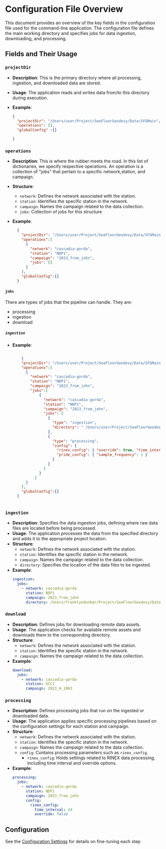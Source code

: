 # Configuration File Overview

This document provides an overview of the key fields in the configuration file used for the command-line application. The configuration file defines the main working directory and specifies jobs for data ingestion, downloading, and processing.

## Fields and Their Usage

### `projectDir`
- **Description**: This is the primary directory where all processing, ingestion, and downloaded data are stored.
- **Usage**: The application reads and writes data from/to this directory during execution.

- **Example**:
  ```json
  {
    "projectDir": "/Users/user/Project/SeaFloorGeodesy/Data/SFGMain",
    "operations": [],
    "globalConfig" :{}

  }
  ```

### `operations`
- **Description**: This is where the rubber meets the road. In this list of dictionaries, we specify respective operations. An operation is a collection of "jobs" that pertain to a specific network,station, and campaign.

- **Structure**:
  - `network`: Defines the network associated with the station.
  - `station`: Identifies the specific station in the network.
  - `campaign`: Names the campaign related to the data collection.
  - `jobs`: Collection of jobs for this structure

- **Example**:
  ```json
    {
      "projectDir": "/Users/user/Project/SeaFloorGeodesy/Data/SFGMain",
      "operations":[
        {
          "network": "cascadia-gorda",
          "station": "NDP1",
          "campaign": "2023_from_john",
          "jobs": []
        }
      ],
      "globalConfig":{}
    }
  ```

#### `jobs`
There are types of jobs that the pipeline can handle. They are:
  - processing
  - ingestion
  - download

##### `ingestion`



- **Example**:
  ```json

      {
      "projectDir": "/Users/user/Project/SeaFloorGeodesy/Data/SFGMain",
      "operations":[
        {
          "network": "cascadia-gorda",
          "station": "NDP1",
          "campaign": "2023_from_john",
          "jobs":[
              {
                "network": "cascadia-gorda",
                "station": "NDP1",
                "campaign": "2023_from_john",
                "jobs": [
                  {
                    "type": "ingestion",
                    "directory": " /Users/user/Project/SeaFloorGeodesy/Data/Cascadia2023/NDP1/HR"
                  },
                  {
                    "type": "processing",
                    "config": {
                      "rinex_config": { "override": true, "time_interval": 24 },
                      "pride_config": { "sample_frequency": 1 }
                    }
                  }
                ]
              }
            ]
        }
      ],
      "globalConfig":{}
    }
    
  ```
### `ingestion`
- **Description**: Specifies the data ingestion jobs, defining where raw data files are located before being processed.
- **Usage**: The application processes the data from the specified directory and adds it to the appropriate project location.
- **Structure**:
  - `network`: Defines the network associated with the station.
  - `station`: Identifies the specific station in the network.
  - `campaign`: Names the campaign related to the data collection.
  - `directory`: Specifies the location of the data files to be ingested.
- **Example**:
  ```yaml
  ingestion:
    jobs:
      - network: cascadia-gorda
        station: NDP1
        campaign: 2023_from_john
        directory: /Users/franklyndunbar/Project/SeaFloorGeodesy/Data/Cascadia2023/NDP1/HR
  ```

### `download`
- **Description**: Defines jobs for downloading remote data assets.
- **Usage**: The application checks for available remote assets and downloads them to the corresponding directory.
- **Structure**:
  - `network`: Defines the network associated with the station.
  - `station`: Identifies the specific station in the network.
  - `campaign`: Names the campaign related to the data collection.
- **Example**:
  ```yaml
  download:
    jobs:
      - network: cascadia-gorda
        station: GCC1
        campaign: 2023_A_1063
  ```

### `processing`
- **Description**: Defines processing jobs that run on the ingested or downloaded data.
- **Usage**: The application applies specific processing pipelines based on the configuration settings for each station and campaign.
- **Structure**:
  - `network`: Defines the network associated with the station.
  - `station`: Identifies the specific station in the network.
  - `campaign`: Names the campaign related to the data collection.
  - `config`: Contains processing parameters such as `rinex_config`.
    - `rinex_config`: Holds settings related to RINEX data processing, including time interval and override options.
- **Example**:
  ```yaml
  processing:
    jobs:
      - network: cascadia-gorda
        station: NDP1
        campaign: 2023_from_john
        config:
          rinex_config:
            time_interval: 24
            override: false
  ```


## Configuration
See the [Configuration Settings](INDEX.md) for details on fine-tuning each step